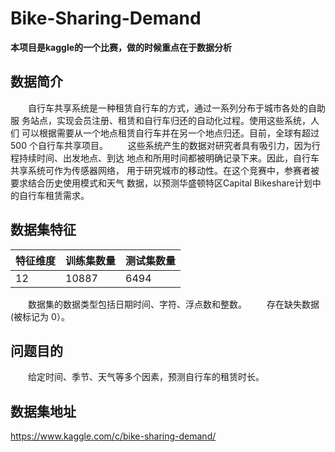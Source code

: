 ﻿# Bike-Sharing-Demand
**本项目是kaggle的一个比赛，做的时候重点在于数据分析**
 
## 数据简介
&emsp;&emsp;⾃⾏⻋共享系统是⼀种租赁⾃⾏⻋的⽅式，通过⼀系列分布于城市各处的⾃助服
务站点，实现会员注册、租赁和⾃⾏⻋归还的⾃动化过程。使⽤这些系统，⼈们
可以根据需要从⼀个地点租赁⾃⾏⻋并在另⼀个地点归还。⽬前，全球有超过500
个⾃⾏⻋共享项⽬。
&emsp;&emsp;这些系统产⽣的数据对研究者具有吸引⼒，因为⾏程持续时间、出发地点、到达
地点和所⽤时间都被明确记录下来。因此，⾃⾏⻋共享系统可作为传感器⽹络，
⽤于研究城市的移动性。在这个竞赛中，参赛者被要求结合历史使⽤模式和天⽓
数据，以预测华盛顿特区Capital Bikeshare计划中的⾃⾏⻋租赁需求。
## 数据集特征
| 特征维度 | 训练集数量 | 测试集数量 |
| -------- | ---------- | ---------- |
| 12       | 10887      | 6494       |

&emsp;&emsp;数据集的数据类型包括⽇期时间、字符、浮点数和整数。
&emsp;&emsp;存在缺失数据(被标记为
0）。
## 问题目的
&emsp;&emsp;给定时间、季节、天⽓等多个因素，预测⾃⾏⻋的租赁时⻓。
## 数据集地址
https://www.kaggle.com/c/bike-sharing-demand/
